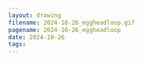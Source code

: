 ```yaml
---
layout: drawing
filename: 2024-10-26_eggheadloop.gif
pagename: 2024-10-26_eggheadloop
date: 2024-10-26
tags:
---
```

